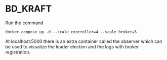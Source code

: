 # BD_KRAFT

Run the command

`docker-compose up -d --scale controller=4 --scale broker=3`

At localhost:5000 there is an extra container called the observer which can be used to visualize the leader election and the logs with broker registration.



